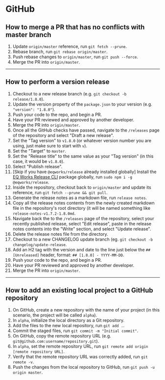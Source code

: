 # GitHub

## How to merge a PR that has no conflicts with master branch

1. Update `origin/master` reference, run `git fetch --prune`.
2. Rebase branch, run `git rebase origin/master`.
3. Push rebase changes to `origin/master`, run `git push --force`.
4. Merge the PR into `origin/master`.

---

## How to perform a version release

1. Checkout to a new release branch (e.g. `git checkout -b release/1.8.0`).
2. Update the version property of the `package.json` to your version (e.g. `"version": "1.8.0"`).
3. Push your code to the repo, and begin a PR.
4. Have your PR reviewed and approved by another developer.
5. Merge the PR into `origin/master`.
6. Once all the GitHub checks have passed, navigate to the `/releases` page of the repository and select "Draft a new release".
7. Set the "Tag version" to `v1.8.0` (or whatever version number you are using, just make sure to start with `v`).
8. Set the "Target" to `master`.
9. Set the "Release title" to the same value as your "Tag version" (in this case, it would be `v1.8.0`).
10. Select "Publish release".
11. [Skip if you have `@eqworks/release` already installed globally] Install the [EQ Works Release CLI](https://github.com/EQWorks/release) package globally, run `sudo npm i -g @eqworks/release`.
12. Inside the repository, checkout back to `origin/master` and update its reference, run `git fetch --prune && git pull`.
13. Generate the release notes as a markdown file, run `release notes`.
14. Copy all the release notes contents from the newly created markdown file in the repository's root directory (it will be named something like `release-notes-v1.7.2-1.8.0md`.
15. Navigate back the to the `/releases` page of the repository, select your recently published release, select "Edit release", paste in the release notes contents into the "Write" section, and select "Update release".
16. Delete the release notes file from the directory.
17. Checkout to a new CHANGELOG update branch (eg. `git checkout -b changelog/update-release`.
18. Add an H2 tag with the version and date to the line just below the `## [Unreleased]` header, format: `## [1.8.0] - YYYY-MM-DD`.
19. Push your code to the repo, and begin a PR.
20. Have your PR reviewed and approved by another developer.
21. Merge the PR into `origin/master`.

---

## How to add an existing local project to a GitHub repository

1. On GitHub, create a new repository with the name of your project (in this scenario, the project will be called `alpha`).
2. In `alpha`, initialize the local directory as a Git repository.
3. Add the files to the new local repository, run `git add .`.
4. Commit the staged files, run `git commit -m "Initial commit"`.
5. On GitHub, copy the remote repository URL (e.g. `git@github.com:username/repository.git`).
6. In `alpha`, set the remote repository URL, run `git remote add origin [remote repository URL]`.
7. Verify that the remote repository URL was correctly added, run `git remote -v`.
8. Push the changes from the local repository to GitHub, run `git push -u origin master`.
